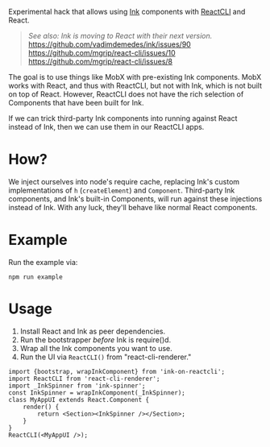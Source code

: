 Experimental hack that allows using [Ink](https://github.com/vadimdemedes/ink)
components with [ReactCLI](https://github.com/mgrip/react-cli) and React.

> *See also: Ink is moving to React with their next version.*  
> https://github.com/vadimdemedes/ink/issues/90  
> https://github.com/mgrip/react-cli/issues/10  
> https://github.com/mgrip/react-cli/issues/8

The goal is to use things like MobX with pre-existing Ink components.  MobX
works with React, and thus with ReactCLI, but not with Ink, which is not built
on top of React.  However, ReactCLI does not have the rich selection of
Components that have been built for Ink.

If we can trick third-party Ink components into running against React instead of
Ink, then we can use them in our ReactCLI apps.

# How?

We inject ourselves into node's require cache, replacing Ink's custom
implementations of `h` (`createElement`) and `Component`.  Third-party
Ink components, and Ink's built-in Components, will run against these
injections instead of Ink.  With any luck, they'll behave like normal
React components.

# Example

Run the example via:

```
npm run example
```

# Usage

1. Install React and Ink as peer dependencies.
2. Run the bootstrapper *before* Ink is require()d.
3. Wrap all the Ink components you want to use.
4. Run the UI via `ReactCLI()` from "react-cli-renderer."

```
import {bootstrap, wrapInkComponent} from 'ink-on-reactcli';
import ReactCLI from 'react-cli-renderer';
import _InkSpinner from 'ink-spinner';
const InkSpinner = wrapInkComponent(_InkSpinner);
class MyAppUI extends React.Component {
    render() {
        return <Section><InkSpinner /></Section>;
    }
}
ReactCLI(<MyAppUI />);
```
